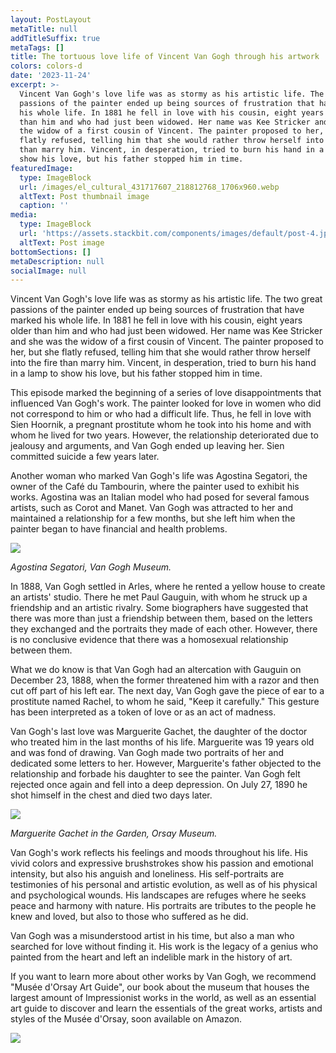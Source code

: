 ```yaml
---
layout: PostLayout
metaTitle: null
addTitleSuffix: true
metaTags: []
title: The tortuous love life of Vincent Van Gogh through his artwork
colors: colors-d
date: '2023-11-24'
excerpt: >-
  Vincent Van Gogh's love life was as stormy as his artistic life. The two great
  passions of the painter ended up being sources of frustration that have marked
  his whole life. In 1881 he fell in love with his cousin, eight years older
  than him and who had just been widowed. Her name was Kee Stricker and she was
  the widow of a first cousin of Vincent. The painter proposed to her, but she
  flatly refused, telling him that she would rather throw herself into the fire
  than marry him. Vincent, in desperation, tried to burn his hand in a lamp to
  show his love, but his father stopped him in time.
featuredImage:
  type: ImageBlock
  url: /images/el_cultural_431717607_218812768_1706x960.webp
  altText: Post thumbnail image
  caption: ''
media:
  type: ImageBlock
  url: 'https://assets.stackbit.com/components/images/default/post-4.jpeg'
  altText: Post image
bottomSections: []
metaDescription: null
socialImage: null
---
```

Vincent Van Gogh's love life was as stormy as his artistic life. The two great passions of the painter ended up being sources of frustration that have marked his whole life. In 1881 he fell in love with his cousin, eight years older than him and who had just been widowed. Her name was Kee Stricker and she was the widow of a first cousin of Vincent. The painter proposed to her, but she flatly refused, telling him that she would rather throw herself into the fire than marry him. Vincent, in desperation, tried to burn his hand in a lamp to show his love, but his father stopped him in time.

This episode marked the beginning of a series of love disappointments that influenced Van Gogh's work. The painter looked for love in women who did not correspond to him or who had a difficult life. Thus, he fell in love with Sien Hoornik, a pregnant prostitute whom he took into his home and with whom he lived for two years. However, the relationship deteriorated due to jealousy and arguments, and Van Gogh ended up leaving her. Sien committed suicide a few years later.

Another woman who marked Van Gogh's life was Agostina Segatori, the owner of the Café du Tambourin, where the painter used to exhibit his works. Agostina was an Italian model who had posed for several famous artists, such as Corot and Manet. Van Gogh was attracted to her and maintained a relationship for a few months, but she left him when the painter began to have financial and health problems.

![](https://lh3.googleusercontent.com/ci/ALr3YSFygWvV0p7yS4LOHN6WjtCrGz0wRzj-fo-8FEEeBli8ulvDLyS9FXPez5WAS5JSEiRDwz4BaLk=s1200)

*Agostina Segatori, Van Gogh Museum.*


In 1888, Van Gogh settled in Arles, where he rented a yellow house to create an artists' studio. There he met Paul Gauguin, with whom he struck up a friendship and an artistic rivalry. Some biographers have suggested that there was more than just a friendship between them, based on the letters they exchanged and the portraits they made of each other. However, there is no conclusive evidence that there was a homosexual relationship between them.

What we do know is that Van Gogh had an altercation with Gauguin on December 23, 1888, when the former threatened him with a razor and then cut off part of his left ear. The next day, Van Gogh gave the piece of ear to a prostitute named Rachel, to whom he said, "Keep it carefully." This gesture has been interpreted as a token of love or as an act of madness.

Van Gogh's last love was Marguerite Gachet, the daughter of the doctor who treated him in the last months of his life. Marguerite was 19 years old and was fond of drawing. Van Gogh made two portraits of her and dedicated some letters to her. However, Marguerite's father objected to the relationship and forbade his daughter to see the painter. Van Gogh felt rejected once again and fell into a deep depression. On July 27, 1890 he shot himself in the chest and died two days later.

![](https://upload.wikimedia.org/wikipedia/commons/2/2e/Marguerite_Gachet_in_the_Garden.jpg)

*Marguerite Gachet in the Garden, Orsay Museum.*


Van Gogh's work reflects his feelings and moods throughout his life. His vivid colors and expressive brushstrokes show his passion and emotional intensity, but also his anguish and loneliness. His self-portraits are testimonies of his personal and artistic evolution, as well as of his physical and psychological wounds. His landscapes are refuges where he seeks peace and harmony with nature. His portraits are tributes to the people he knew and loved, but also to those who suffered as he did.

Van Gogh was a misunderstood artist in his time, but also a man who searched for love without finding it. His work is the legacy of a genius who painted from the heart and left an indelible mark in the history of art.

If you want to learn more about other works by Van Gogh, we recommend "Musée d'Orsay Art Guide", our book about the museum that houses the largest amount of Impressionist works in the world, as well as an essential art guide to discover and learn the essentials of the great works, artists and styles of the Musée d'Orsay, soon available on Amazon.

![](/images/1658496518-ee36268b.png)
